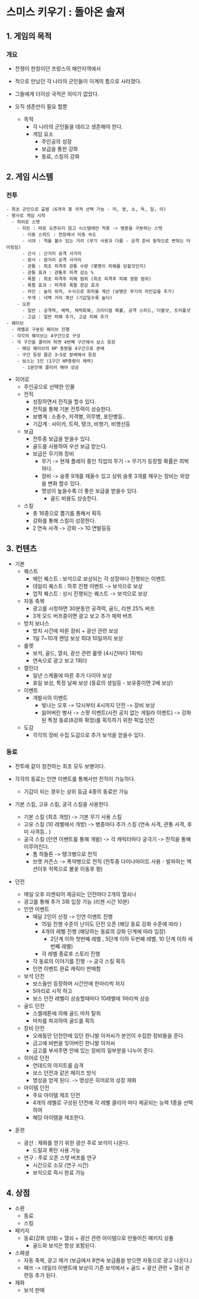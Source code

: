 # 스미스 키우기 : 돌아온 솔져
## 1. 게임의 목적
### 개요
- 전쟁이 한창이던 프랑스의 해안지역에서
- 적으로 만났던 각 나라의 군인들이 이계의 틈으로 사라졌다.
- 그들에게 더이상 국적은 의미가 없었다.
- 오직 생존만이 필요 할뿐    
   
  - 목적
    - 각 나라의 군인들을 데리고 생존해야 한다.
    - 게임 요소
      - 주인공의 성장
      - 보급을 통한 강화
      - 동료, 스킬의 강화 

## 2. 게임 시스템
### 전투
    - 최초 군인으로 출발 (6개국 중 국적 선택 가능 - 미, 영, 소, 독, 일, 이)
    - 병사로 게임 시작
      - 히어로 스탯
        - 히든 : 따로 오픈되지 않고 시스템에만 적용 -> 병종을 구분하는 스탯
          - 이동 스피드 : 전장에서 이동 속도
          - 시야 : 적을 볼수 있는 거리 (무기 사용과 다름 - 공격 준비 동작으로 변하는 타이밍임)
          - 근사 : 근거리 공격 사거리
          - 원사 : 원거리 공격 사거리
          - 관통 : 최초 피격후 관통 수량 (몇명이 피해를 당할것인지)
          - 관통 효과 : 관통후 피격 감소 %
          - 폭팔 : 최초 피격후 피해 범위 (최초 피격후 피해 영향 범위)
          - 폭팔 효과 : 피격후 폭팔 판감 효과  
          - 라인 : 높이 위치, 수식으로 회피율 계산 (보병은 무기의 라인값을 추가)
          - 무게 : 넉백 거리 계산 (기갑일수록 높다)   
        - 오픈
          - 일반 : 공격력, 체력, 체력회복, 크리티컬 확률, 공격 스피드, 더블샷, 트리플샷
          - 고급 : 일반 피해 추가, 고급 피해 추가     
    - 웨이브
      - 레벨로 구분된 웨이브 진행
      - 각각의 웨이브는 4구간으로 구성
      - 각 구간을 클리어 하면 4번째 구간에서 보스 등장
        - 해당 웨이브의 HP 총량을 4구간으로 분배
        - 구간 등장 몹은 3~5로 분배해서 등장
        - 보스는 1인 (1구간 HP총량이 체력)
          - 1분안에 클리어 해야 성공 

  - 히어로
    - 주인공으로 선택한 인물
    - 전직
      - 성장하면서 전직을 할수 있다.
      - 전직을 통해 기본 전투력이 상승한다. 
      - 보병계 : 소총수, 저격병, 의무병, 포탄병등.. 
      - 기갑계 : 사이카, 트럭, 탱크, 비행기, 비행선등
    - 보급
      - 전투중 보급을 받을수 있다.
      - 골드를 사용하여 우선 보급 받는다.
      - 보급은 무기와 장비
        - 무기 -> 현재 플레이 중인 직업의 무기 -> 무기가 등장할 확률은 희박하다.
        - 장비 -> 슬롯 9개를 채울수 있고 상위 슬롯 3개를 채우는 장비는 외양을 변화 할수 있다.   
        - 명성이 높을수록 더 좋은 보급을 받을수 있다.
          - 골드 비용도 상승한다. 
    - 스킬
      - 총 16종으로 뽑기를 통해서 획득
      - 강화를 통해 스킬이 성장한다.
      - 2 연속 사격 -> 강화 -> 10 연발등등   
    
## 3. 컨텐츠
- 기본
  - 퀘스트
    - 메인 퀘스트 : 보석으로 보상되는 각 성장마다 진행되는 이벤트
    - 데일리 퀘스트 : 하루 진행 이벤트 -> 보석으로 보상
    - 업적 퀘스트 : 상시 진행되는 퀘스트 -> 보석으로 보상 
  - 자동 축복
    - 광고를 시청하면 30분동안 공격력, 골드, 리젠 25% 버프
    - 3개 모드 버프중이면 광고 보고 추가 체력 버프 
  - 방치 보너스
    - 방치 시간에 따른 장비 + 광산 관련 보상
    - 1일 7~10개 랜덤 보상 최대 10일까지 보상 
  - 룰렛
    - 보석, 골드, 열쇠, 광산 관련 룰렛 (4시간마다 1회씩)
    - 연속으로 광고 보고 1회더 
  - 캘린더
    - 일년 스케줄에 따른 추가 다이아 보상
    - 휴일 보상, 특정 날짜 보상 (동료의 생일등 - 보유중이면 2배 보상) 
  - 이벤트
    - 개발사의 이벤트
      - 빛나는 오후 -> 12시부터 4시까지 던전 -> 장비 보상
      - 잃어버린 병사 -> 스팟 이벤트(사전 공지 없는 게릴라 이벤트) -> 강화된 특정 동료(8강화 확정)를 획득하기 위한 픽업 던전  
  - 도감
    - 각각의 장비 수집 도감으로 추가 보석을 얻을수 있다.   
### 동료
  - 전투에 같이 참전하는 최초 모두 보병이다.
  - 각각의 동료는 인연 이벤트를 통해서만 전직이 가능하다.
    - 기갑이 되는 경우는 상위 등급 4종의 동료만 가능
  - 기본 스킬, 고유 스킬, 궁극 스킬을 사용한다.
    - 기본 스킬 (최초 개방) -> 기본 무기 사용 스킬
    - 고유 스킬 (10 레벨에서 개방) -> 병종마다 추가 스킬 (연속 사격, 관통 사격, 후미 사격등.. )
    - 궁극 스킬 (인연 이벤트를 통해 개발) -> 각 캐릭터마다 궁극기 -> 전직을 통해 이루어진다.
      - 톰 하들톤 -> 탱크병으로 전직
      - 브랫 커즌스 -> 폭약병으로 전직 (전투중 다이나마이트 사용 - 발파하는 액션이후 적쪽으로 불꽃 이동후 펑)  

- 던전
  - 매일 오후 리젠되어 제공되는 던전마다 2개의 열쇠나
  - 광고를 통해 추가 3회 입장 가능 (리젠 시간 10분)  
  - 인연 이벤트
    - 매달 2인이 선정 -> 인연 이벤트 진행
      - 15일 진행 수준의 난이도 던전 오픈 (해당 동료 강화 수준에 따라 )
      - 4개의 레벨 진행 (해당하는 동료의 강화 단계에 따라 입장)
        - 2단계 이하 첫번째 레벨 , 5단계 이하 두번째 레벨, 10 단계 이하 세번째 레벨)
      - 각 레벨 종료후 스토리 진행 
    - 각 동료의 이야기를 진행 -> 궁극 스킬 획득
    - 인연 이벤트 완료 캐릭터 판매함 
  - 보석 던전
    - 보스들만 등장하며 시간안에 한마리씩 처지
    - 5마리로 시작 하고
    - 보스 던전 레벨이 상승할때마다 10레벨에 1마리씩 상승
  - 골드 던전
    - 스켈레톤에 의해 골드 마차 탈취
    - 마차를 파괴하여 골드를 획득  
  - 장비 던전
    - 오래동안 던전안에 있던 한니발 아저씨가 본인이 수집한 장비들을 준다.
    - 금고에 비번을 잊어버린 한니발 아저씨
    - 금고를 부셔주면 안에 있는 장비의 일부분을 나누어 준다. 
  - 히어로 던전
    - 언데드의 아지트를 습격
    - 보스 던전과 같은 페이즈 방식
    - 명성을 얻게 된다. -> 명성은 히어로의 성장 재화 
  - 아이템 던전
    - 주요 아이템 제조 던전
    - 4개의 레벨로 구성된 던전에 각 레벨 클리어 마다 제공되는 능력 1종을 선택하여
    - 해당 아이템을 제조한다. 
- 훈련
  - 광산 : 재화를 얻기 위한 광산 주로 보석이 나온다.
    - 드릴과 폭탄 사용 가능  
  - 연구 : 주로 오픈 스탯 버프를 연구
    - 시간으로 소모 (연구 시간)
    - 보석으로 즉시 완료 가능    
## 4. 상점
  - 소환
    - 동료
    - 스킬  
  - 패키지
    - 동료(강화 상태) + 열쇠 + 광산 관련 아이템으로 만들어진 패키지 상품
      - 골드와 보석은 항상 포함된다.   
  - 스페셜
    - 자동 축복, 광고 제거 (보급에서 8연속 보급품을 받으면 자동으로 광고 나온다.)
    - 패쓰 -> 데일리 이벤트에 보상이 기존 보석에서 + 골드 + 광산 관련 + 열쇠 관련등 추가 된다. 
  - 재화
    - 보석 판매 


         

 
